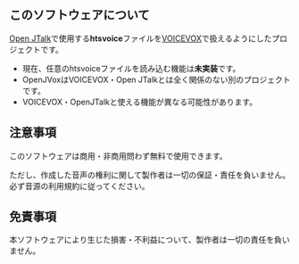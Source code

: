 ## このソフトウェアについて

[Open JTalk](https://open-jtalk.sp.nitech.ac.jp/)で使用する**htsvoice**ファイルを[VOICEVOX](https://voicevox.hiroshiba.jp)で扱えるようにしたプロジェクトです。

- 現在、任意のhtsvoiceファイルを読み込む機能は**未実装**です。
- OpenJVoxはVOICEVOX・Open JTalkとは全く関係のない別のプロジェクトです。
- VOICEVOX・OpenJTalkと使える機能が異なる可能性があります。

## 注意事項

このソフトウェアは商用・非商用問わず無料で使用できます。

ただし、作成した音声の権利に関して製作者は一切の保証・責任を負いません。  
必ず音源の利用規約に従ってください。

## 免責事項

本ソフトウェアにより生じた損害・不利益について、製作者は一切の責任を負いません。
